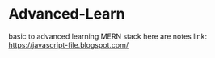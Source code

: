 # Advanced-Learn
basic to advanced learning MERN stack
here are notes link: https://javascript-file.blogspot.com/
